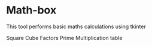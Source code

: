 # Math-box
This tool performs basic maths calculations using tkinter 

Square
Cube
Factors
Prime 
Multiplication table
